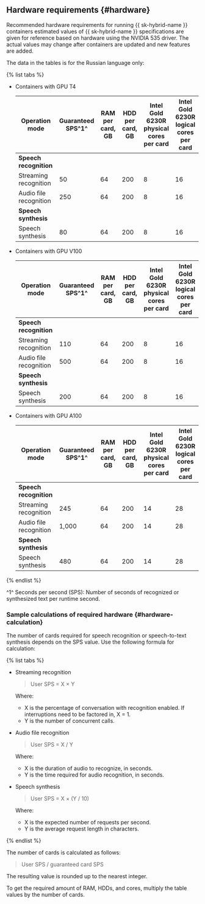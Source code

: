 ## Hardware requirements {#hardware}

Recommended hardware requirements for running {{ sk-hybrid-name }} containers estimated values of {{ sk-hybrid-name }} specifications are given for reference based on hardware using the NVIDIA 535 driver. The actual values may change after containers are updated and new features are added.

The data in the tables is for the Russian language only:

{% list tabs %}

- Containers with GPU T4

   | Operation mode | Guaranteed<br>SPS^1^ | RAM per card, <br>GB | HDD per card, <br>GB | Intel Gold 6230R<br>physical<br>cores <br>per card | Intel Gold 6230R <br>logical cores <br>per card |
   |---|---|---|---|---|---|
   | **Speech recognition** |
   | Streaming recognition | 50 | 64 | 200 | 8 | 16 |
   | Audio file recognition | 250 | 64 | 200 | 8 | 16 |
   | **Speech synthesis** |
   | Speech synthesis | 80 | 64 | 200 | 8 | 16 |

- Containers with GPU V100

   | Operation mode | Guaranteed<br>SPS^1^ | RAM per card, <br>GB | HDD per card, <br>GB | Intel Gold 6230R<br>physical<br>cores <br>per card | Intel Gold 6230R <br>logical cores <br>per card |
   |---|---|---|---|---|---|
   | **Speech recognition** |
   | Streaming recognition | 110 | 64 | 200 | 8 | 16 |
   | Audio file recognition | 500 | 64 | 200 | 8 | 16 |
   | **Speech synthesis** |
   | Speech synthesis | 200 | 64 | 200 | 8 | 16 |

- Containers with GPU A100

   | Operation mode | Guaranteed<br>SPS^1^ | RAM per card, <br>GB | HDD per card, <br>GB | Intel Gold 6230R<br>physical<br>cores <br>per card | Intel Gold 6230R <br>logical cores <br>per card |
   |---|---|---|---|---|---|
   | **Speech recognition** |
   | Streaming recognition | 245 | 64 | 200 | 14 | 28 |
   | Audio file recognition | 1,000 | 64 | 200 | 14 | 28 |
   | **Speech synthesis** |
   | Speech synthesis | 480 | 64 | 200 | 14 | 28 |

{% endlist %}

^1^ Seconds per second (SPS): Number of seconds of recognized or synthesized text per runtime second.

### Sample calculations of required hardware {#hardware-calculation}

The number of cards required for speech recognition or speech-to-text synthesis depends on the SPS value. Use the following formula for calculation:

{% list tabs %}

- Streaming recognition

   > User SPS = X × Y

   Where:

   * X is the percentage of conversation with recognition enabled. If interruptions need to be factored in, X = 1.
   * Y is the number of concurrent calls.

- Audio file recognition

   > User SPS = X / Y

   Where:

   * X is the duration of audio to recognize, in seconds.
   * Y is the time required for audio recognition, in seconds.

- Speech synthesis

   > User SPS = X × (Y / 10)

   Where:

   * X is the expected number of requests per second.
   * Y is the average request length in characters.

{% endlist %}

The number of cards is calculated as follows:

> User SPS / guaranteed card SPS

The resulting value is rounded up to the nearest integer.

To get the required amount of RAM, HDDs, and cores, multiply the table values by the number of cards.
